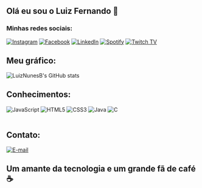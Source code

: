 ## Olá eu sou o Luiz Fernando 👋
### Minhas redes sociais: 

[![Instagram](https://img.shields.io/badge/Instagram-E4405F?style=for-the-badge&logo=instagram&logoColor=white)](https://www.instagram.com/luiznunes_04/) [![Facebook](https://img.shields.io/badge/Facebook-1877F2?style=for-the-badge&logo=facebook&logoColor=white)](https://www.facebook.com/joca.jocalu) [![LinkedIn](https://img.shields.io/badge/LinkedIn-0077B5?style=for-the-badge&logo=linkedin&logoColor=white)](https://www.linkedin.com/in/luiz-fernando-nunes-b6b433237/) [![Spotify](https://img.shields.io/badge/Spotify-1ED760?&style=for-the-badge&logo=spotify&logoColor=white)](https://open.spotify.com/user/227fnbm2o7g734jn242weptmq) [![Twitch TV](https://img.shields.io/badge/Twitch-9146FF?style=for-the-badge&logo=twitch&logoColor=white)](https://www.twitch.tv/dsr_luizxs)

## Meu gráfico:
![LuizNunesB's GitHub stats](https://github-readme-stats.vercel.app/api?username=LuizNunesB&show_icons=true&theme=dracula)

## Conhecimentos:
<Html>
<div>
<img align="center" alt="JavaScript" src="https://img.shields.io/badge/JavaScript-F7DF1E?style=for-the-badge&logo=javascript&logoColor=black">
<img align="center" alt="HTML5" src="https://img.shields.io/badge/HTML-239120?style=for-the-badge&logo=html5&logoColor=white">
<img align="center" alt="CSS3" src="https://img.shields.io/badge/CSS3-1572B6?style=for-the-badge&logo=css3&logoColor=white">
<img align="center" alt="Java" src="https://img.shields.io/badge/Java-ED8B00?style=for-the-badge&logo=openjdk&logoColor=white">
<img align="center" alt="C" src="https://img.shields.io/badge/C-00599C?style=for-the-badge&logo=c&logoColor=white">
</div>
<br>
</html>

## Contato:
[![E-mail](	https://img.shields.io/badge/Gmail-D14836?style=for-the-badge&logo=gmail&logoColor=white)](mailto:fernluiz39@gmail.com)

## Um amante da tecnologia e um grande fã de café ☕


